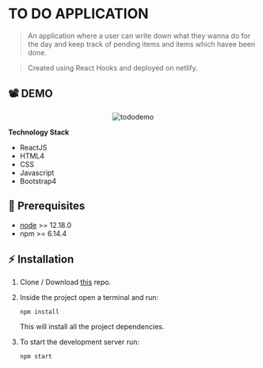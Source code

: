 # TO DO APPLICATION

> An application where a user can write down what they wanna do for the day and keep track of pending items and items which havee been done.

> Created using React Hooks and deployed on netlify.

## :film_projector: DEMO
<p align="center">
<img src="src/React App.gif" alt="tododemo">
</p>

**Technology Stack**

- ReactJS
- HTML4
- CSS
- Javascript
- Bootstrap4


## :hatching_chick: Prerequisites
* [node](https://nodejs.org/en/) >= 12.18.0
* npm >= 6.14.4

## :zap: Installation

1. Clone / Download [this](https://github.com/khusharth/doyouknow) repo.
2. Inside the project open a terminal and run:
    ```
    npm install
    ```
    This will install all the project dependencies.

3. To start the development server run:
    ```
    npm start
    ```
